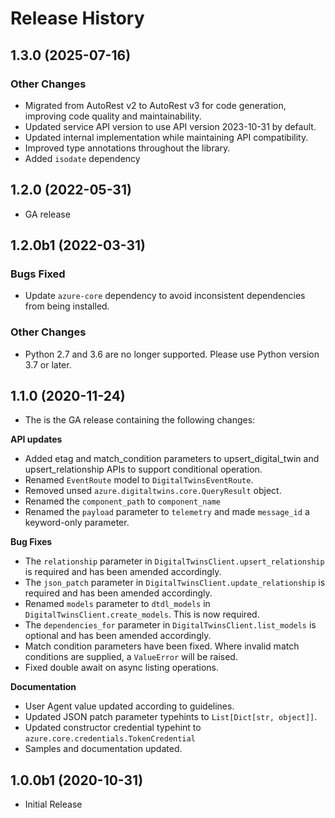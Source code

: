# Release History

## 1.3.0 (2025-07-16)

### Other Changes
- Migrated from AutoRest v2 to AutoRest v3 for code generation, improving code quality and maintainability.
- Updated service API version to use API version 2023-10-31 by default.
- Updated internal implementation while maintaining API compatibility.
- Improved type annotations throughout the library.
- Added `isodate` dependency

## 1.2.0 (2022-05-31)
 - GA release

## 1.2.0b1 (2022-03-31)

### Bugs Fixed

- Update `azure-core` dependency to avoid inconsistent dependencies from being installed.

### Other Changes

- Python 2.7 and 3.6 are no longer supported. Please use Python version 3.7 or later.


## 1.1.0 (2020-11-24)

- The is the GA release containing the following changes:

**API updates**
- Added etag and match_condition parameters to upsert_digital_twin and upsert_relationship APIs to support conditional operation.
- Renamed `EventRoute` model to `DigitalTwinsEventRoute`.
- Removed unsed `azure.digitaltwins.core.QueryResult` object.
- Renamed the `component_path` to `component_name`
- Renamed the `payload` parameter to `telemetry` and made `message_id` a keyword-only parameter.

**Bug Fixes**
- The `relationship` parameter in `DigitalTwinsClient.upsert_relationship` is required and has been amended accordingly.
- The `json_patch` parameter in `DigitalTwinsClient.update_relationship` is required and has been amended accordingly.
- Renamed `models` parameter to `dtdl_models` in `DigitalTwinsClient.create_models`. This is now required.
- The `dependencies_for` parameter in `DigitalTwinsClient.list_models` is optional and has been amended accordingly.
- Match condition parameters have been fixed. Where invalid match conditions are supplied, a `ValueError` will be raised.
- Fixed double await on async listing operations.

**Documentation**
- User Agent value updated according to guidelines.
- Updated JSON patch parameter typehints to `List[Dict[str, object]]`.
- Updated constructor credential typehint to `azure.core.credentials.TokenCredential`
- Samples and documentation updated.


## 1.0.0b1 (2020-10-31)

* Initial Release
